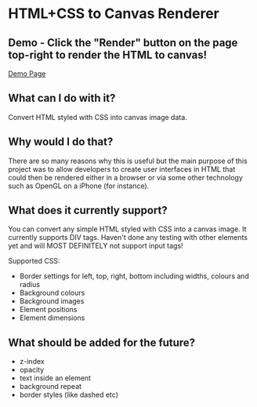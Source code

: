 # HTML+CSS to Canvas Renderer
## Demo - Click the "Render" button on the page top-right to render the HTML to canvas!
[Demo Page](http://www.isogenicengine.com/html-canvas/test/index.html)
## What can I do with it?
Convert HTML styled with CSS into canvas image data.
## Why would I do that?
There are so many reasons why this is useful but the main purpose of this project was to allow developers to create user interfaces in HTML that could then be rendered either in a browser or via some other technology such as OpenGL on a iPhone (for instance).
## What does it currently support?
You can convert any simple HTML styled with CSS into a canvas image. It currently supports DIV tags. Haven't done any testing with other elements yet and will MOST DEFINITELY not support input tags!

Supported CSS:
* Border settings for left, top, right, bottom including widths, colours and radius
* Background colours
* Background images
* Element positions
* Element dimensions
## What should be added for the future?
* z-index
* opacity
* text inside an element
* background repeat
* border styles (like dashed etc)